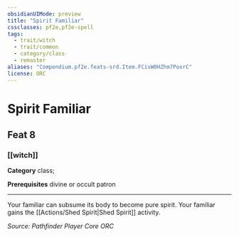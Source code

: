 ```yaml
---
obsidianUIMode: preview
title: "Spirit Familiar"
cssclasses: pf2e,pf2e-spell
tags:
  - trait/witch
  - trait/common
  - category/class
  - remaster
aliases: "Compendium.pf2e.feats-srd.Item.FCivW0HZhm7PoxrC"
license: ORC
---
```

# Spirit Familiar
## Feat 8
### [[witch]]

**Category** class; 



**Prerequisites** divine or occult patron
* * *
Your familiar can subsume its body to become pure spirit. Your familiar gains the [[Actions/Shed Spirit|Shed Spirit]] activity.

*Source: Pathfinder Player Core*
*ORC*